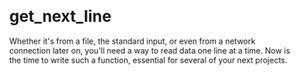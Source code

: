 # get_next_line
Whether it's from a file, the standard input, or even from a network connection later on, you'll need a way to read data one line at a time. Now is the time to write such a function, essential for several of your next projects.
